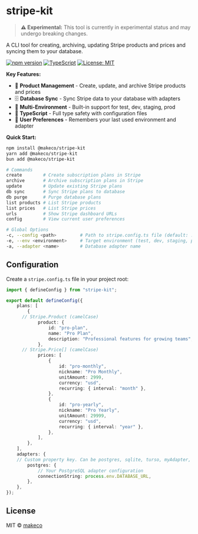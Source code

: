 # stripe-kit

> **⚠️ Experimental:** This tool is currently in experimental status and may undergo breaking changes.

A CLI tool for creating, archiving, updating Stripe products and prices and syncing them to your database.

[![npm version](https://badge.fury.io/js/%40makeco%2Fstripe-kit.svg)](https://badge.fury.io/js/%40makeco%2Fstripe-kit)
[![TypeScript](https://img.shields.io/badge/TypeScript-5.0+-blue.svg)](https://www.typescriptlang.org/)
[![License: MIT](https://img.shields.io/badge/License-MIT-yellow.svg)](https://opensource.org/licenses/MIT)

**Key Features:**

- 🛒 **Product Management** - Create, update, and archive Stripe products and prices
- 🗄️ **Database Sync** - Sync Stripe data to your database with adapters
- 🌱 **Multi-Environment** - Built-in support for test, dev, staging, prod
- 📝 **TypeScript** - Full type safety with configuration files
- 🔧 **User Preferences** - Remembers your last used environment and adapter

**Quick Start:**

```bash
npm install @makeco/stripe-kit
yarn add @makeco/stripe-kit
bun add @makeco/stripe-kit
```

```bash
# Commands
create        # Create subscription plans in Stripe
archive       # Archive subscription plans in Stripe
update        # Update existing Stripe plans
db sync       # Sync Stripe plans to database
db purge      # Purge database plans
list products # List Stripe products
list prices   # List Stripe prices
urls          # Show Stripe dashboard URLs
config        # View current user preferences

# Global Options
-c, --config <path>         # Path to stripe.config.ts file (default: ./stripe.config.ts)
-e, --env <environment>     # Target environment (test, dev, staging, prod)
-a, --adapter <name>        # Database adapter name
```

## Configuration

Create a `stripe.config.ts` file in your project root:

```typescript
import { defineConfig } from "stripe-kit";

export default defineConfig({
	plans: [
		{
      // Stripe.Product (camelCase)
			product: {
				id: "pro-plan",
				name: "Pro Plan",
				description: "Professional features for growing teams",
			},
      // Stripe.Price[] (camelCase)
			prices: [
				{
					id: "pro-monthly",
					nickname: "Pro Monthly",
					unitAmount: 2999,
					currency: "usd",
					recurring: { interval: "month" },
				},
				{
					id: "pro-yearly",
					nickname: "Pro Yearly",
					unitAmount: 29999,
					currency: "usd",
					recurring: { interval: "year" },
				},
			],
		},
	],
	adapters: {
    // Custom property key. Can be postgres, sqlite, turso, myAdapter, etc.
		postgres: {
			// Your PostgreSQL adapter configuration
			connectionString: process.env.DATABASE_URL,
		},
	},
});
```

## License

MIT © [makeco](https://github.com/makeco-labs)
